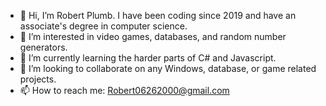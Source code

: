 - 👋 Hi, I’m Robert Plumb. I have been coding since 2019 and have an associate's degree in computer science.
- 👀 I’m interested in video games, databases, and random number generators.
- 🌱 I’m currently learning the harder parts of C# and Javascript.
- 💞️ I’m looking to collaborate on any Windows, database, or game related projects.
- 📫 How to reach me: Robert06262000@gmail.com

<!---
Robert06262000/Robert06262000 is a ✨ special ✨ repository because its `README.md` (this file) appears on your GitHub profile.
You can click the Preview link to take a look at your changes.
--->
